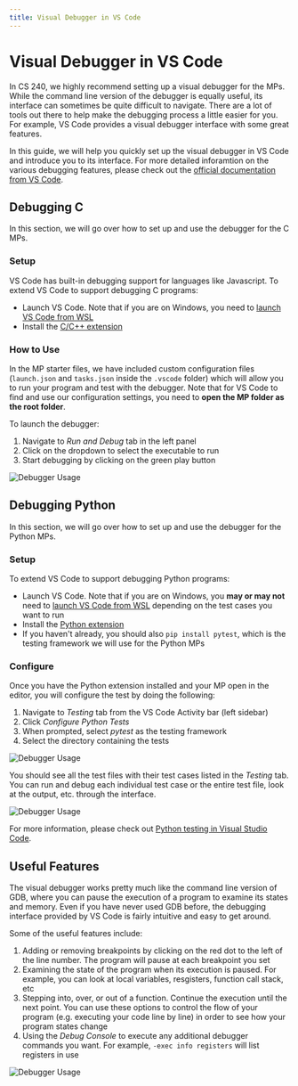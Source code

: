 ```yaml
---
title: Visual Debugger in VS Code
---
```


# Visual Debugger in VS Code

In CS 240, we highly recommend setting up a visual debugger for the MPs. While the command line version of the debugger is equally useful, its interface can sometimes be quite difficult to navigate. There are a lot of tools out there to help make the debugging process a little easier for you. For example, VS Code provides a visual debugger interface with some great features. 

In this guide, we will help you quickly set up the visual debugger in VS Code and introduce you to its interface. For more detailed inforamtion on the various debugging features, please check out the [official documentation from VS Code](https://code.visualstudio.com/docs/editor/debugging). 


## Debugging C

In this section, we will go over how to set up and use the debugger for the C MPs. 


### Setup

VS Code has built-in debugging support for languages like Javascript. To extend VS Code to support debugging C programs: 

- Launch VS Code. Note that if you are on Windows, you need to [launch VS Code from WSL](https://code.visualstudio.com/docs/cpp/config-wsl#_run-vs-code-in-wsl)
- Install the [C/C++ extension](https://marketplace.visualstudio.com/items?itemName=ms-vscode.cpptools)


### How to Use

In the MP starter files, we have included custom configuration files (`launch.json` and `tasks.json` inside the `.vscode` folder) which will allow you to run your program and test with the debugger. Note that for VS Code to find and use our configuration settings, you need to **open the MP folder as the root folder**. 

To launch the debugger:

1. Navigate to *Run and Debug* tab in the left panel
2. Click on the dropdown to select the executable to run
3. Start debugging by clicking on the green play button

![Debugger Usage]({{site.baseurl}}/static/stock-photos/debugger-launch.png)


## Debugging Python

In this section, we will go over how to set up and use the debugger for the Python MPs. 


### Setup

To extend VS Code to support debugging Python programs: 

- Launch VS Code. Note that if you are on Windows, you **may or may not** need to [launch VS Code from WSL](https://code.visualstudio.com/docs/cpp/config-wsl#_run-vs-code-in-wsl) depending on the test cases you want to run
- Install the [Python extension](https://marketplace.visualstudio.com/items?itemName=ms-python.python)
- If you haven't already, you should also `pip install pytest`, which is the testing framework we will use for the Python MPs


### Configure

Once you have the Python extension installed and your MP open in the editor, you will configure the test by doing the following:

1. Navigate to *Testing* tab from the VS Code Activity bar (left sidebar)
2. Click *Configure Python Tests*
3. When prompted, select *pytest* as the testing framework
4. Select the directory containing the tests

![Debugger Usage]({{site.baseurl}}/static/stock-photos/python-dbg-configure.png)

You should see all the test files with their test cases listed in the *Testing* tab. You can run and debug each individual test case or the entire test file, look at the output, etc. through the interface. 

![Debugger Usage]({{site.baseurl}}/static/stock-photos/python-dbg-interface.png)

For more information, please check out [Python testing in Visual Studio Code](https://code.visualstudio.com/docs/python/testing). 


## Useful Features

The visual debugger works pretty much like the command line version of GDB, where you can pause the execution of a program to examine its states and memory. Even if you have never used GDB before, the debugging interface provided by VS Code is fairly intuitive and easy to get around. 

Some of the useful features include: 

1. Adding or removing breakpoints by clicking on the red dot to the left of the line number. The program will pause at each breakpoint you set
2. Examining the state of the program when its execution is paused. For example, you can look at local variables, resgisters, function call stack, etc
3. Stepping into, over, or out of a function. Continue the execution until the next point. You can use these options to control the flow of your program (e.g. executing your code line by line) in order to see how your program states change
4. Using the *Debug Console* to execute any additional debugger commands you want. For example, `-exec info registers` will list registers in use

![Debugger Usage]({{site.baseurl}}/static/stock-photos/debugger-usage.png)